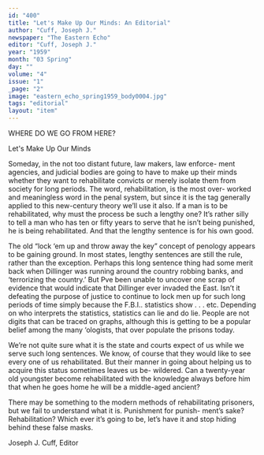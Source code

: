 ```yaml
---
id: "400"
title: "Let's Make Up Our Minds: An Editorial"
author: "Cuff, Joseph J."
newspaper: "The Eastern Echo"
editor: "Cuff, Joseph J."
year: "1959"
month: "03 Spring"
day: ""
volume: "4"
issue: "1"
_page: "2"
image: "eastern_echo_spring1959_body0004.jpg"
tags: "editorial"
layout: "item"
---
```

WHERE DO WE GO FROM HERE?

Let's Make Up Our Minds

Someday, in the not too distant future, law makers, law enforce-
ment agencies, and judicial bodies are going to have to make up their
minds whether they want to rehabilitate convicts or merely isolate them
from society for long periods. The word, rehabilitation, is the most over-
worked and meaningless word in the penal system, but since it is the
tag generally applied to this new-century theory we’ll use it also. If
a man is to be rehabilitated, why must the process be such a lengthy
one? It’s rather silly to tell a man who has ten or fifty years to serve
that he isn’t being punished, he is being rehabilitated. And that the
lengthy sentence is for his own good.

The old “lock ‘em up and throw away the key” concept of penology
appears to be gaining ground. In most states, lengthy sentences are
still the rule, rather than the exception. Perhaps this long sentence
thing had some merit back when Dillinger was running around the
country robbing banks, and ‘terrorizing the country.’ But Pve been
unable to uncover one scrap of evidence that would indicate that
Dillinger ever invaded the East. Isn’t it defeating the purpose of justice
to continue to lock men up for such long periods of time simply because
the F.B.I.. statistics show . . . etc. Depending on who interprets the
statistics, statistics can lie and do lie. People are not digits that can be
traced on graphs, although this is getting to be a popular belief among
the many ‘ologists, that over populate the prisons today.

We’re not quite sure what it is the state and courts expect of us
while we serve such long sentences. We know, of course that they
would like to see every one of us rehabilitated. But their manner in
going about helping us to acquire this status sometimes leaves us be-
wildered. Can a twenty-year old youngster become rehabilitated with
the knowledge always before him that when he goes home he will be a
middle-aged ancient?

There may be something to the modern methods of rehabilitating
prisoners, but we fail to understand what it is. Punishment for punish-
ment’s sake? Rehabilitation? Which ever it’s going to be, let’s have it
and stop hiding behind these false masks. 

Joseph J. Cuff, Editor
